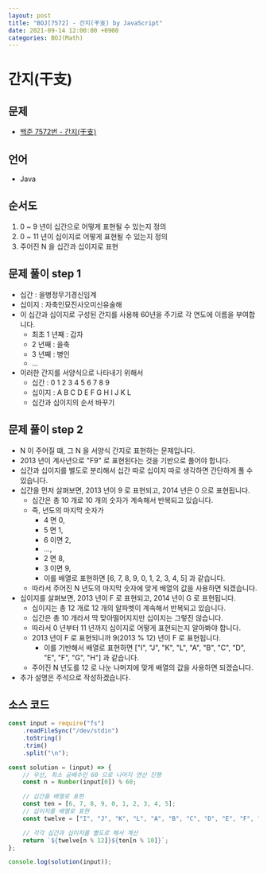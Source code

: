 ```yaml
---
layout: post
title: "BOJ[7572] - 간지(干支) by JavaScript"
date: 2021-09-14 12:00:00 +0900
categories: BOJ(Math)
---
```


# 간지(干支)

## 문제

- [백준 7572번 - 간지(干支)](https://www.acmicpc.net/problem/7572)

## 언어

- Java

## 순서도

1. 0 ~ 9 년이 십간으로 어떻게 표현될 수 있는지 정의
2. 0 ~ 11 년이 십이지로 어떻게 표현될 수 있는지 정의
3. 주어진 N 을 십간과 십이지로 표현

## 문제 풀이 step 1

- 십간 : 을병정무기경신임계
- 십이지 : 자축인묘진사오미신유술해
- 이 십간과 십이지로 구성된 간지를 사용해 60년을 주기로 각 연도에 이름을 부여합니다.
  - 최초 1 년째 : 갑자
  - 2 년째 : 을축
  - 3 년째 : 병인
  - ...
- 이러한 간지를 서양식으로 나타내기 위해서
  - 십간 : 0 1 2 3 4 5 6 7 8 9
  - 십이지 : A B C D E F G H I J K L
  - 십간과 십이지의 순서 바꾸기

## 문제 풀이 step 2

- N 이 주어질 떄, 그 N 을 서양식 간지로 표현하는 문제입니다.
- 2013 년이 계사년으로 "F9" 로 표현된다는 것을 기반으로 풀어야 합니다.
- 십간과 십이지를 별도로 분리해서 십간 따로 십이지 따로 생각하면 간단하게 풀 수 있습니다.
- 십간을 먼저 살펴보면, 2013 년이 9 로 표현되고, 2014 년은 0 으로 표현됩니다.
  - 십간은 총 10 개로 10 개의 숫자가 계속해서 반복되고 있습니다.
  - 즉, 년도의 마지막 숫자가
    - 4 면 0,
    - 5 면 1,
    - 6 이면 2,
    - ...,
    - 2 면 8,
    - 3 이면 9,
    - 이를 배열로 표현하면 [6, 7, 8, 9, 0, 1, 2, 3, 4, 5] 과 같습니다.
  - 따라서 주어진 N 년도의 마지막 숫자에 맞게 배열의 값을 사용하면 되겠습니다.
- 십이지를 살펴보면, 2013 년이 F 로 표현되고, 2014 년이 G 로 표현됩니다.
  - 십이지는 총 12 개로 12 개의 알파벳이 계속해서 반복되고 있습니다.
  - 십간은 총 10 개라서 딱 맞아떨어지지만 십이지는 그렇진 않습니다.
  - 따라서 0 년부터 11 년까지 십이지로 어떻게 표현되는지 알아봐야 합니다.
  - 2013 년이 F 로 표현되니까 9(2013 % 12) 년이 F 로 표현됩니다.
    - 이를 기반해서 배열로 표현하면 ["I", "J", "K", "L", "A", "B", "C", "D", "E", "F", "G", "H"] 과 같습니다.
  - 주어진 N 년도를 12 로 나눈 나머지에 맞게 배열의 값을 사용하면 되겠습니다.
- 추가 설명은 주석으로 작성하겠습니다.

## 소스 코드

```javascript
const input = require("fs")
	.readFileSync("/dev/stdin")
	.toString()
	.trim()
	.split("\n");

const solution = (input) => {
	// 우선, 최소 공배수인 60 으로 나머지 연산 진행
	const n = Number(input[0]) % 60;

	// 십간을 배열로 표현
	const ten = [6, 7, 8, 9, 0, 1, 2, 3, 4, 5];
	// 십이지를 배열로 표현
	const twelve = ["I", "J", "K", "L", "A", "B", "C", "D", "E", "F", "G", "H"];

	// 각각 십간과 십이지를 별도로 해서 계산
	return `${twelve[n % 12]}${ten[n % 10]}`;
};

console.log(solution(input));
```
